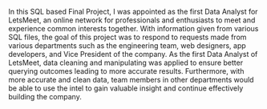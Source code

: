 In this SQL based Final Project, I was appointed as the first Data Analyst for LetsMeet, an online network for
professionals and enthusiasts to meet and experience common interests together. With information given from 
various SQL files, the goal of this project was to respond to requests made from various departments such as
the engineering team, web designers, app developers, and Vice President of the company. As the first Data
Analyst of LetsMeet, data cleaning and manipulating was applied to ensure better querying outcomes 
leading to more accurate results. Furthermore, with more accurate and clean data, team members in other
departments would be able to use the intel to gain valuable insight and continue effectively building 
the company.
